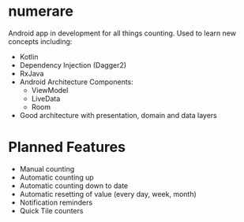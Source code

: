 # numerare
Android app in development for all things counting. Used to learn new concepts including:
- Kotlin
- Dependency Injection (Dagger2)
- RxJava
- Android Architecture Components:
  - ViewModel
  - LiveData
  - Room
- Good architecture with presentation, domain and data layers

# Planned Features
- Manual counting
- Automatic counting up 
- Automatic counting down to date
- Automatic resetting of value (every day, week, month)
- Notification reminders
- Quick Tile counters
